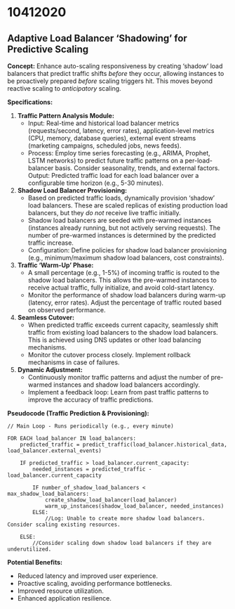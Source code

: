 # 10412020

## Adaptive Load Balancer ‘Shadowing’ for Predictive Scaling

**Concept:** Enhance auto-scaling responsiveness by creating ‘shadow’ load balancers that predict traffic shifts *before* they occur, allowing instances to be proactively prepared *before* scaling triggers hit. This moves beyond reactive scaling to *anticipatory* scaling.

**Specifications:**

1.  **Traffic Pattern Analysis Module:**
    *   Input: Real-time and historical load balancer metrics (requests/second, latency, error rates), application-level metrics (CPU, memory, database queries), external event streams (marketing campaigns, scheduled jobs, news feeds).
    *   Process: Employ time series forecasting (e.g., ARIMA, Prophet, LSTM networks) to predict future traffic patterns on a per-load-balancer basis.  Consider seasonality, trends, and external factors. Output: Predicted traffic load for each load balancer over a configurable time horizon (e.g., 5-30 minutes).
2.  **Shadow Load Balancer Provisioning:**
    *   Based on predicted traffic loads, dynamically provision ‘shadow’ load balancers. These are scaled replicas of existing production load balancers, but they *do not* receive live traffic initially.
    *   Shadow load balancers are seeded with pre-warmed instances (instances already running, but not actively serving requests). The number of pre-warmed instances is determined by the predicted traffic increase.
    *   Configuration: Define policies for shadow load balancer provisioning (e.g., minimum/maximum shadow load balancers, cost constraints).
3.  **Traffic ‘Warm-Up’ Phase:**
    *   A small percentage (e.g., 1-5%) of incoming traffic is routed to the shadow load balancers. This allows the pre-warmed instances to receive actual traffic, fully initialize, and avoid cold-start latency.
    *   Monitor the performance of shadow load balancers during warm-up (latency, error rates). Adjust the percentage of traffic routed based on observed performance.
4.  **Seamless Cutover:**
    *   When predicted traffic exceeds current capacity, seamlessly shift traffic from existing load balancers to the shadow load balancers. This is achieved using DNS updates or other load balancing mechanisms.
    *   Monitor the cutover process closely. Implement rollback mechanisms in case of failures.
5.  **Dynamic Adjustment:**
    *   Continuously monitor traffic patterns and adjust the number of pre-warmed instances and shadow load balancers accordingly.
    *   Implement a feedback loop: Learn from past traffic patterns to improve the accuracy of traffic predictions.

**Pseudocode (Traffic Prediction & Provisioning):**

```pseudocode
// Main Loop - Runs periodically (e.g., every minute)

FOR EACH load_balancer IN load_balancers:
    predicted_traffic = predict_traffic(load_balancer.historical_data, load_balancer.external_events)
    
    IF predicted_traffic > load_balancer.current_capacity:
        needed_instances = predicted_traffic - load_balancer.current_capacity
        
        IF number_of_shadow_load_balancers < max_shadow_load_balancers:
            create_shadow_load_balancer(load_balancer)
            warm_up_instances(shadow_load_balancer, needed_instances)
        ELSE:
            //Log: Unable to create more shadow load balancers.  Consider scaling existing resources.
            
    ELSE:
        //Consider scaling down shadow load balancers if they are underutilized.
```

**Potential Benefits:**

*   Reduced latency and improved user experience.
*   Proactive scaling, avoiding performance bottlenecks.
*   Improved resource utilization.
*   Enhanced application resilience.